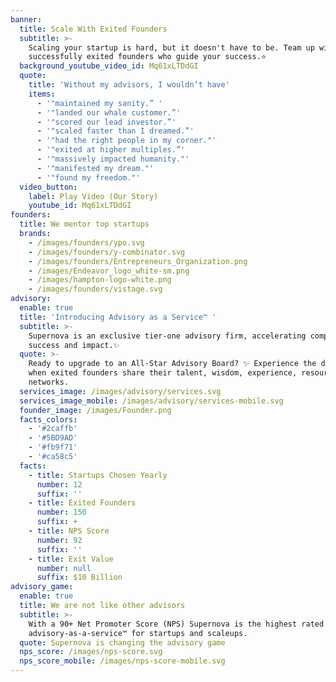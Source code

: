 ```yaml
---
banner:
  title: Scale With Exited Founders
  subtitle: >-
    Scaling your startup is hard, but it doesn't have to be. Team up with
    successfully exited founders who guide your success.⭐ 
  background_youtube_video_id: Mq61xLTDdGI
  quote:
    title: 'Without my advisors, I wouldn’t have'
    items:
      - '"maintained my sanity.” '
      - '"landed our whale customer.”'
      - '"scored our lead investor.”'
      - '"scaled faster than I dreamed.”'
      - '"had the right people in my corner."'
      - '"exited at higher multiples.”'
      - '"massively impacted humanity."'
      - '"manifested my dream."'
      - '"found my freedom."'
  video_button:
    label: Play Video (Our Story)
    youtube_id: Mq61xLTDdGI
founders:
  title: We mentor top startups
  brands:
    - /images/founders/ypo.svg
    - /images/founders/y-combinator.svg
    - /images/founders/Entrepreneurs_Organization.png
    - /images/Endeavor_logo_white-sm.png
    - /images/hampton-logo-white.png
    - /images/founders/vistage.svg
advisory:
  enable: true
  title: 'Introducing Advisory as a Service™ '
  subtitle: >-
    Supernova is an exclusive tier-one advisory firm, accelerating companies'
    success and impact.✨
  quote: >-
    Ready to upgrade to an All-Star Advisory Board? ✨ Experience the difference
    when exited founders share their talent, wisdom, experience, resources and
    networks.
  services_image: /images/advisory/services.svg
  services_image_mobile: /images/advisory/services-mobile.svg
  founder_image: /images/Founder.png
  facts_colors:
    - '#2caffb'
    - '#5BD9AD'
    - '#fb9f71'
    - '#ca58c5'
  facts:
    - title: Startups Chosen Yearly
      number: 12
      suffix: ''
    - title: Exited Founders
      number: 150
      suffix: +
    - title: NPS Score
      number: 92
      suffix: ''
    - title: Exit Value
      number: null
      suffix: $10 Billion
advisory_game:
  enable: true
  title: We are not like other advisors
  subtitle: >-
    With a 90+ Net Promoter Score (NPS) Supernova is the highest rated
    advisory-as-a-service™ for startups and scaleups.
  quote: Supernova is changing the advisory game
  nps_score: /images/nps-score.svg
  nps_score_mobile: /images/nps-score-mobile.svg
---
```



